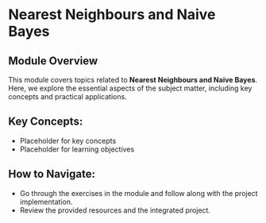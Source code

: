 # Nearest Neighbours and Naive Bayes

## Module Overview

This module covers topics related to **Nearest Neighbours and Naive Bayes**. Here, we explore the essential aspects of the subject matter, including key concepts and practical applications.

## Key Concepts:
- Placeholder for key concepts
- Placeholder for learning objectives

## How to Navigate:
- Go through the exercises in the module and follow along with the project implementation.
- Review the provided resources and the integrated project.

